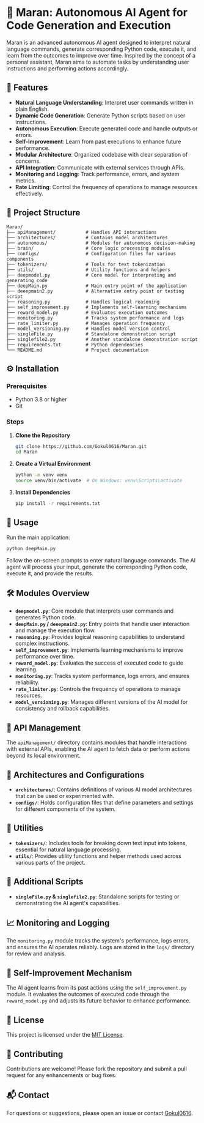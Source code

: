 # 🧠 Maran: Autonomous AI Agent for Code Generation and Execution

Maran is an advanced autonomous AI agent designed to interpret natural language commands, generate corresponding Python code, execute it, and learn from the outcomes to improve over time. Inspired by the concept of a personal assistant, Maran aims to automate tasks by understanding user instructions and performing actions accordingly.

## 🚀 Features

* **Natural Language Understanding**: Interpret user commands written in plain English.
* **Dynamic Code Generation**: Generate Python scripts based on user instructions.
* **Autonomous Execution**: Execute generated code and handle outputs or errors.
* **Self-Improvement**: Learn from past executions to enhance future performance.
* **Modular Architecture**: Organized codebase with clear separation of concerns.
* **API Integration**: Communicate with external services through APIs.
* **Monitoring and Logging**: Track performance, errors, and system metrics.
* **Rate Limiting**: Control the frequency of operations to manage resources effectively.

## 🧩 Project Structure

```
Maran/
├── apiManagement/           # Handles API interactions
├── architectures/           # Contains model architectures
├── autonomous/              # Modules for autonomous decision-making
├── brain/                   # Core logic processing modules
├── configs/                 # Configuration files for various components
├── tokenizers/              # Tools for text tokenization
├── utils/                   # Utility functions and helpers
├── deepmodel.py             # Core model for interpreting and generating code
├── deepMain.py              # Main entry point of the application
├── deeepmain2.py            # Alternative entry point or testing script
├── reasoning.py             # Handles logical reasoning
├── self_improvement.py      # Implements self-learning mechanisms
├── reward_model.py          # Evaluates execution outcomes
├── monitoring.py            # Tracks system performance and logs
├── rate_limiter.py          # Manages operation frequency
├── model_versioning.py      # Handles model version control
├── singleFile.py            # Standalone demonstration script
├── singlefile2.py           # Another standalone demonstration script
├── requirements.txt         # Python dependencies
└── README.md                # Project documentation
```

## ⚙️ Installation

### Prerequisites

* Python 3.8 or higher
* Git

### Steps

1. **Clone the Repository**

   ```bash
   git clone https://github.com/Gokul0616/Maran.git
   cd Maran
   ```

2. **Create a Virtual Environment**

   ```bash
   python -m venv venv
   source venv/bin/activate  # On Windows: venv\Scripts\activate
   ```

3. **Install Dependencies**

   ```bash
   pip install -r requirements.txt
   ```

## 🧪 Usage

Run the main application:

```bash
python deepMain.py
```

Follow the on-screen prompts to enter natural language commands. The AI agent will process your input, generate the corresponding Python code, execute it, and provide the results.

## 🛠️ Modules Overview

* **`deepmodel.py`**: Core module that interprets user commands and generates Python code.
* **`deepMain.py` / `deeepmain2.py`**: Entry points that handle user interaction and manage the execution flow.
* **`reasoning.py`**: Provides logical reasoning capabilities to understand complex instructions.
* **`self_improvement.py`**: Implements learning mechanisms to improve performance over time.
* **`reward_model.py`**: Evaluates the success of executed code to guide learning.
* **`monitoring.py`**: Tracks system performance, logs errors, and ensures reliability.
* **`rate_limiter.py`**: Controls the frequency of operations to manage resources.
* **`model_versioning.py`**: Manages different versions of the AI model for consistency and rollback capabilities.

## 📡 API Management

The `apiManagement/` directory contains modules that handle interactions with external APIs, enabling the AI agent to fetch data or perform actions beyond its local environment.

## 🧠 Architectures and Configurations

* **`architectures/`**: Contains definitions of various AI model architectures that can be used or experimented with.
* **`configs/`**: Holds configuration files that define parameters and settings for different components of the system.

## 🧰 Utilities

* **`tokenizers/`**: Includes tools for breaking down text input into tokens, essential for natural language processing.
* **`utils/`**: Provides utility functions and helper methods used across various parts of the project.

## 📄 Additional Scripts

* **`singleFile.py` & `singlefile2.py`**: Standalone scripts for testing or demonstrating the AI agent's capabilities.

## 📈 Monitoring and Logging

The `monitoring.py` module tracks the system's performance, logs errors, and ensures the AI operates reliably. Logs are stored in the `logs/` directory for review and analysis.

## 🔄 Self-Improvement Mechanism

The AI agent learns from its past actions using the `self_improvement.py` module. It evaluates the outcomes of executed code through the `reward_model.py` and adjusts its future behavior to enhance performance.

## 📖 License

This project is licensed under the [MIT License](LICENSE).

## 🤝 Contributing

Contributions are welcome! Please fork the repository and submit a pull request for any enhancements or bug fixes.

## 📬 Contact

For questions or suggestions, please open an issue or contact [Gokul0616](https://github.com/Gokul0616).

